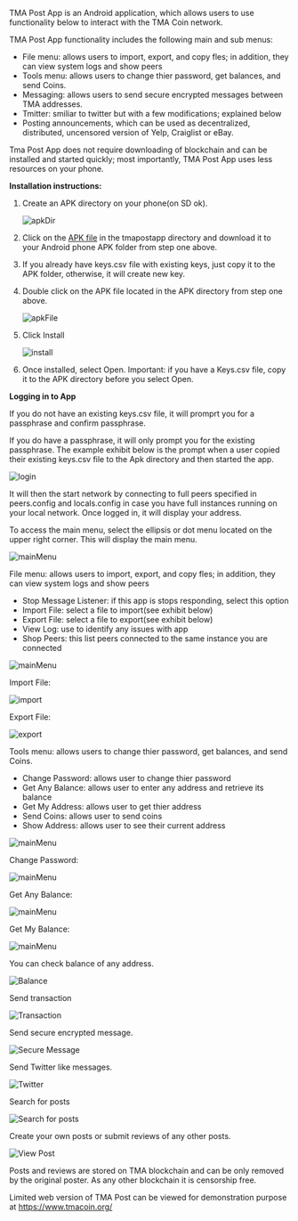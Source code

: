 TMA Post App is an Android application, which allows users to use functionality below to interact with the TMA Coin network.

TMA Post App functionality includes the following main and sub menus:

* File menu: allows users to import, export, and copy fles; in addition, they can view system logs and show peers 
* Tools menu: allows users to change thier password, get balances, and send Coins.
* Messaging: allows users to send secure encrypted messages between TMA addresses.
* Tmitter: smiliar to twitter but with a few modifications; explained below
* Posting announcements,  which can be used as decentralized, distributed, uncensored version of Yelp, Craiglist or eBay.

Tma Post App does not require downloading of blockchain and can be installed and started quickly; most importantly, TMA Post App uses less resources on your phone. 

<b>Installation instructions:</b>

1. Create an APK directory on your phone(on SD ok). 

   ![apkDir](https://raw.githubusercontent.com/tmacoin/tmapost/master/tmapost/images/android1.png)

2. Click on the  [APK file](https://github.com/tmacoin/tmapostapp/tma.apk) in the tmapostapp directory and download it to your Android phone APK folder from step one above.

3. If you already have keys.csv file with existing keys, just copy it to the APK folder, otherwise, it will create new key. 
4. Double click on the APK file located in the APK directory from step one above. 

   ![apkFile](https://raw.githubusercontent.com/tmacoin/tmapost/master/tmapost/images/android2.png)

5. Click Install

   ![install](https://raw.githubusercontent.com/tmacoin/tmapost/master/tmapost/images/android3.png)

6. Once installed, select Open. Important: if you have a Keys.csv file, copy it to the APK directory before you select Open.

<b>Logging in to App</b>

If you do not have an existing keys.csv file, it will promprt  you for a passphrase and confirm passphrase.

If you do have a passphrase, it will only prompt you for the existing passphrase. The example exhibit below is the prompt when a user  copied their existing keys.csv file to the Apk directory and then started the app.

  ![login](https://raw.githubusercontent.com/tmacoin/tmapost/master/tmapost/images/android4.png)

It will then the start network by connecting to full peers specified in peers.config and locals.config in case you have full instances running on your local network. Once logged in, it will display your address.

To access the main menu, select the ellipsis or dot menu located on the upper right corner. This will display the main menu.

  ![mainMenu](https://raw.githubusercontent.com/tmacoin/tmapost/master/tmapost/images/android5.png)

File menu: allows users to import, export, and copy fles; in addition, they can view system logs and show peers
* Stop Message Listener: if this app is stops responding, select this option
* Import File: select a file to import(see exhibit below)
* Export File: select a file to export(see exhibit below)
* View Log: use to identify any issues with app
* Shop Peers: this list peers connected to the same instance you are connected
    
![mainMenu](https://raw.githubusercontent.com/tmacoin/tmapost/master/tmapost/images/android8.png)

 Import File:
 
 ![import](https://raw.githubusercontent.com/tmacoin/tmapost/master/tmapost/images/android6.png)


 Export File:
 
 ![export](https://raw.githubusercontent.com/tmacoin/tmapost/master/tmapost/images/android7.png)
 


Tools menu: allows users to change thier password, get balances, and send Coins.
* Change Password: allows user to change thier password
* Get Any Balance: allows user to enter any address and retrieve its balance
* Get My Address: allows user to get thier address 
* Send Coins: allows user to send coins
* Show Address: allows user to see their current address

![mainMenu](https://raw.githubusercontent.com/tmacoin/tmapost/master/tmapost/images/android9.png)

 Change Password:
 
 ![mainMenu](https://raw.githubusercontent.com/tmacoin/tmapost/master/tmapost/images/android10.png)
 
 Get Any Balance:
 
 ![mainMenu](https://raw.githubusercontent.com/tmacoin/tmapost/master/tmapost/images/android11.png)
 
 Get My Balance:
 
 ![mainMenu](https://raw.githubusercontent.com/tmacoin/tmapost/master/tmapost/images/android12.png)
 
 












You can check balance of any address.

![Balance](https://raw.githubusercontent.com/tmacoin/tmapost/master/tmapost/images/image002.png)

Send transaction

![Transaction](https://raw.githubusercontent.com/tmacoin/tmapost/master/tmapost/images/image003.png)

Send secure encrypted message.

![Secure Message](https://raw.githubusercontent.com/tmacoin/tmapost/master/tmapost/images/image004.png)

Send Twitter like messages.

![Twitter](https://raw.githubusercontent.com/tmacoin/tmapost/master/tmapost/images/image005.png)

Search for posts

![Search for posts](https://raw.githubusercontent.com/tmacoin/tmapost/master/tmapost/images/image006.png)

Create your own posts or submit reviews of any other posts.

![View Post](https://raw.githubusercontent.com/tmacoin/tmapost/master/tmapost/images/image007.png)

Posts and reviews are stored on TMA blockchain and can be only removed by the original poster. As any other blockchain it is censorship free.

Limited web version of TMA Post can be viewed for demonstration purpose at https://www.tmacoin.org/

